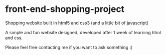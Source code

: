 # front-end-shopping-project
Shopping website built in html5 and css3 (and a little bit of javascript)

A simple and fun website designed, developed after 1 week of learning html and css.

Please feel free contacting me if you want to ask something :)
